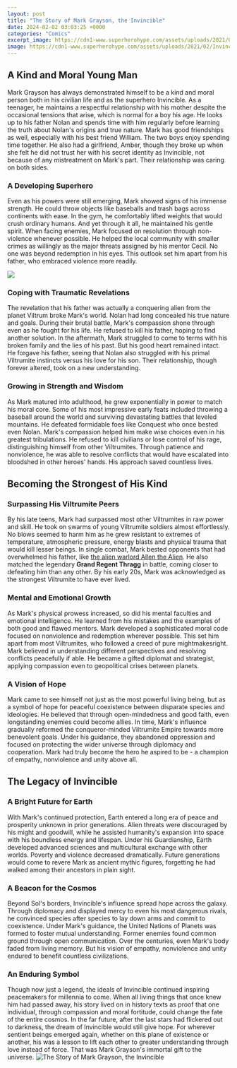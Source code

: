 ```yaml
---
layout: post
title: "The Story of Mark Grayson, the Invincible"
date: 2024-02-02 03:03:25 +0000
categories: "Comics"
excerpt_image: https://cdn1-www.superherohype.com/assets/uploads/2021/02/Invincible-Preview-Scene-Powers.jpg
image: https://cdn1-www.superherohype.com/assets/uploads/2021/02/Invincible-Preview-Scene-Powers.jpg
---
```


## A Kind and Moral Young Man
Mark Grayson has always demonstrated himself to be a kind and moral person both in his civilian life and as the superhero Invincible. As a teenager, he maintains a respectful relationship with his mother despite the occasional tensions that arise, which is normal for a boy his age. He looks up to his father Nolan and spends time with him regularly before learning the truth about Nolan's origins and true nature. 
Mark has good friendships as well, especially with his best friend William. The two boys enjoy spending time together. He also had a girlfriend, Amber, though they broke up when she felt he did not trust her with his secret identity as Invincible, not because of any mistreatment on Mark's part. Their relationship was caring on both sides.
### A Developing Superhero
Even as his powers were still emerging, Mark showed signs of his immense strength. He could throw objects like baseballs and trash bags across continents with ease. In the gym, he comfortably lifted weights that would crush ordinary humans. And yet through it all, he maintained his gentle spirit.
When facing enemies, Mark focused on resolution through non-violence whenever possible. He helped the local community with smaller crimes as willingly as the major threats assigned by his mentor Cecil. No one was beyond redemption in his eyes. This outlook set him apart from his father, who embraced violence more readily.

![](https://www.geekgirlauthority.com/wp-content/uploads/2021/01/Invincible.jpg)
### Coping with Traumatic Revelations 
The revelation that his father was actually a conquering alien from the planet Viltrum broke Mark's world. Nolan had long concealed his true nature and goals. During their brutal battle, Mark's compassion shone through even as he fought for his life. He refused to kill his father, hoping to find another solution.
In the aftermath, Mark struggled to come to terms with his broken family and the lies of his past. But his good heart remained intact. He forgave his father, seeing that Nolan also struggled with his primal Viltrumite instincts versus his love for his son. Their relationship, though forever altered, took on a new understanding.
### Growing in Strength and Wisdom
As Mark matured into adulthood, he grew exponentially in power to match his moral core. Some of his most impressive early feats included throwing a baseball around the world and surviving devastating battles that leveled mountains. He defeated formidable foes like Conquest who once bested even Nolan. 
Mark's compassion helped him make wise choices even in his greatest tribulations. He refused to kill civilians or lose control of his rage, distinguishing himself from other Viltrumites. Through patience and nonviolence, he was able to resolve conflicts that would have escalated into bloodshed in other heroes' hands. His approach saved countless lives.
## Becoming the Strongest of His Kind
### Surpassing His Viltrumite Peers 
By his late teens, Mark had surpassed most other Viltrumites in raw power and skill. He took on swarms of young Viltrumite soldiers almost effortlessly. No blows seemed to harm him as he grew resistant to extremes of temperature, atmospheric pressure, energy blasts and physical trauma that would kill lesser beings.
In single combat, Mark bested opponents that had overwhelmed his father, like [the alien warlord Allen the Alien](https://yt.io.vn/collection/accardi). He also matched the legendary **Grand Regent Thragg** in battle, coming closer to defeating him than any other. By his early 20s, Mark was acknowledged as the strongest Viltrumite to have ever lived.
### Mental and Emotional Growth
As Mark's physical prowess increased, so did his mental faculties and emotional intelligence. He learned from his mistakes and the examples of both good and flawed mentors. Mark developed a sophisticated moral code focused on nonviolence and redemption wherever possible. 
This set him apart from most Viltrumites, who followed a creed of pure mightmakesright. Mark believed in understanding different perspectives and resolving conflicts peacefully if able. He became a gifted diplomat and strategist, applying compassion even to geopolitical crises between planets.
### A Vision of Hope
Mark came to see himself not just as the most powerful living being, but as a symbol of hope for peaceful coexistence between disparate species and ideologies. He believed that through open-mindedness and good faith, even longstanding enemies could become allies.
In time, Mark's influence gradually reformed the conqueror-minded Viltrumite Empire towards more benevolent goals. Under his guidance, they abandoned oppression and focused on protecting the wider universe through diplomacy and cooperation. Mark had truly become the hero he aspired to be - a champion of empathy, nonviolence and unity above all.
## The Legacy of Invincible
### A Bright Future for Earth 
With Mark's continued protection, Earth entered a long era of peace and prosperity unknown in prior generations. Alien threats were discouraged by his might and goodwill, while he assisted humanity's expansion into space with his boundless energy and lifespan. 
Under his Guardianship, Earth developed advanced sciences and multicultural exchange with other worlds. Poverty and violence decreased dramatically. Future generations would come to revere Mark as ancient mythic figures, forgetting he had walked among their ancestors in plain sight.
### A Beacon for the Cosmos
Beyond Sol's borders, Invincible's influence spread hope across the galaxy. Through diplomacy and displayed mercy to even his most dangerous rivals, he convinced species after species to lay down arms and commit to coexistence. 
Under Mark's guidance, the United Nations of Planets was formed to foster mutual understanding. Former enemies found common ground through open communication. Over the centuries, even Mark's body faded from living memory. But his vision of empathy, nonviolence and unity endured to benefit countless civilizations.
### An Enduring Symbol
Though now just a legend, the ideals of Invincible continued inspiring peacemakers for millennia to come. When all living things that once knew him had passed away, his story lived on in history texts as proof that one individual, through compassion and moral fortitude, could change the fate of the entire cosmos. 
In the far future, after the last stars had flickered out to darkness, the dream of Invincible would still give hope. For wherever sentient beings emerged again, whether on this plane of existence or another, his was a lesson to lift each other to greater understanding through love instead of force. That was Mark Grayson's immortal gift to the universe.
![The Story of Mark Grayson, the Invincible](https://cdn1-www.superherohype.com/assets/uploads/2021/02/Invincible-Preview-Scene-Powers.jpg)